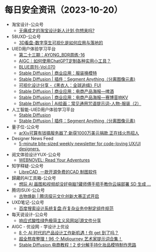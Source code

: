 # 每日安全资讯（2023-10-20）

- 淘宝设计-公众号
  - [无痛成才的淘宝设计新人计划,你想来吗?](https://weixin.sogou.com/link?url=dn9a_-gY295K0Rci_xozVXfdMkSQTLW6cwJThYulHEtVjXrGTiVgS4L0JFzOJ4qDVYe9YLlFq5I9pYJBJJtmq1qXa8Fplpd9pbrkR7BLhYn7Uu1jIMpzOriCVNp_8Oz1BpEJZFZv0mT8twV9oEzNjKXpHHQOKmPnkzlzcGfEVSkbU-esu5TVX4u4MlfO5w8yF1kbbwLPfAhEd5JOWMm2kYarHNytPZTgfftItmbIW7r-Lm6ikqka2CZKkcDGpX9tC_q5JJMD1OtFH6In5Ei3zg..&type=1&query=ali-taobaoued&token=A7FE3336612CFA45575150742ACF8B07588F627C65325837)
- 58UXD-公众号
  - [3D看盘-数字孪生可视化是如何应用与落地的](https://weixin.sogou.com/link?url=dn9a_-gY295K0Rci_xozVXfdMkSQTLW6cwJThYulHEtVjXrGTiVgS4L0JFzOJ4qDVYe9YLlFq5I9pYJBJJtmq1qXa8Fplpd9P5pndpWRGR9XJ71EnSaZSaDlu8Fj8GQ0qHmbw5xNRyCsqMY6pGe86jNG44Pb1F2m_7s_gC_mcYuLRYWrPaVfAIz0Lk6iDli48nUjCCN1QxfqGL9fD-2i5Ard7S2H0fri3o4HXEDG4IscS_ypvMNDaGCSCvWQUySvgBZGYlHaWWjYl_Q5RRZQjg..&type=1&query=i58UXD&token=A7FE3384EC80AE1D0E08052E7F95CDF60E134C2F65325837)
- UIED用户体验学习平台
  - [第二十三期：AYONG_BDR周练-16](https://www.uied.cn/25585.html)
  - [AIGC｜如何使用ChatGPT定制各种实用小工具？](https://www.uied.cn/37754.html)
  - [BLUE周刊-Vol.070](https://www.uied.cn/35274.html)
  - [Stable Diffusion | 商业应用：服装换模特](https://www.uied.cn/36944.html)
  - [Stable Diffusion | 插件：Segment Anything（分离图像元素)](https://www.uied.cn/36943.html)
  - [可视化设计分享 -《黑衣人：全球追缉》FUI](https://www.uied.cn/25590.html)
  - [Stable Diffusion | 商业应用：电商产品海报—啤酒](https://www.uied.cn/36947.html)
  - [Stable Diffusion | 商业应用：电商产品海报—赛博音响KV](https://www.uied.cn/36949.html)
  - [Stable Diffusion | Ai绘画：常见通用咒语提示词-人物-服装（2）](https://www.uied.cn/36950.html)
- 人工智能-UIED用户体验学习平台
  - [Stable Diffusion](https://www.uied.cn/36945.html)
  - [Stable Diffusion | 插件：Segment Anything（分离图像元素)](https://www.uied.cn/36943.html)
- 量子位-公众号
  - [arXiv可算有钱搞服务器了:新获1000万美元捐款,正在线火热招人](https://weixin.sogou.com/link?url=dn9a_-gY295K0Rci_xozVXfdMkSQTLW6cwJThYulHEtVjXrGTiVgS4L0JFzOJ4qD6mkaua1YQP89pYJBJJtmq1qXa8Fplpd9anQbMOgR2jFCPn-yNRZvMlSSwgrg-XNlRFrPrWkzkSV3fFU34HsaJYZmpDHnR3BwLqbvqI3dwn_7Il5nrI1nessnyzpp0MAB3xGpY4w88NxHhF6V-pvfpNhAGw-fVNBHUpkdz7HSWB8J-6A9TdjXHwcBhIAqdRGoStj5Hwd-OjpCy6umSSPEsg..&type=1&query=QbitAI&token=A7FE3E0EE86C74C5D6D0DEF5A57D46B7D7B3F0BE65325839)
- Designer News Feed
  - [5-minute bite-sized weekly newsletter for code-loving UX/UI designers.](https://www.designernews.co/stories/136333-5minute-bitesized-weekly-newsletter-for-codeloving-uxui-designers)
- 阅文体验设计YUX-公众号
  - [WEBNOVEL: Read Your Adventures](https://weixin.sogou.com/link?url=dn9a_-gY295K0Rci_xozVXfdMkSQTLW6cwJThYulHEtVjXrGTiVgS4L0JFzOJ4qD6mkaua1YQP89pYJBJJtmq1qXa8Fplpd9aj-NiIEoZ6ljiNLtzt43znTopd0dN2gATUJlQcXE9G_vn3qiB5r6HJ6jT3g7VHU9Y7HFkbkRlims7n5xlAM2jqbolRU_mWQxkVNkskmzSZ2alCtOrz_MdxqVpjMzdc6v4DMmOJF8HfVkAFCT4w8ZemTu6Q7baDlVrMNlAYTYZ87I3OTRHYU2og..&type=1&query=YUX_design&token=A7FE3FE69B2C1AA9B8BEB09ACB1740C1B9D4716565325839)
- 知学释疑-公众号
  - [LibreCAD 一款开源免费的CAD 制图软件](https://weixin.sogou.com/link?url=dn9a_-gY295K0Rci_xozVXfdMkSQTLW6cwJThYulHEtVjXrGTiVgS4L0JFzOJ4qD6mkaua1YQP89pYJBJJtmq1qXa8Fplpd9ydGsKmuglDBawXdeErIn5Ri_nTHdDrhY4uU0Jm3_4il4F-Wvc9XQEPufesCr8B3dKJe4NpqeFDP9kExKc3JqEEIbKhC_e7wHCipfMZmVVa9JNOno3OACZzCm2ynR4an8UakYYJKWxmBLJ19kjW0RpE9yGejLkQCBAfgAvwDqPFnuL0unUdKkuw..&type=1&query=metinlearn&token=A7FE4102AA3A823624222C00519227CB24267E8765325839)
- 歸藏的AI工具箱-公众号
  - [想玩 AI 画图和视频却没好电脑?藏师傅手把手教你云端部署 SD 生成 ...](https://weixin.sogou.com/link?url=dn9a_-gY295K0Rci_xozVXfdMkSQTLW6cwJThYulHEtVjXrGTiVgS4L0JFzOJ4qD6mkaua1YQP89pYJBJJtmq1qXa8Fplpd9U1D6ZmP8dZjcNyIV9q72ZmpbagsX3ac0zuvBldViN2mE2CVmOFAb4K6F5gZ8OpgddxIgJ0ATXzZlNE1RAQqtdWkI3gDHRtuaiBqWGKjcAGF2056I_pU0UlwGvvHr2Tdvocs8YfsI64z2ogxGU4MllU2N6jM9iJvXHggFvr9kIy3RtmyIGw2VAg..&type=1&query=op7418ux&token=A7FE415B9CF94EFBEBEAE3CF995A96ECEC1DE52365325839)
- 腾讯ISUX-公众号
  - [古物焕新 | 腾讯探元文化创新大赛正式开启](https://weixin.sogou.com/link?url=dn9a_-gY295K0Rci_xozVXfdMkSQTLW6cwJThYulHEtVjXrGTiVgS4L0JFzOJ4qD6mkaua1YQP89pYJBJJtmq1qXa8Fplpd93COTKQRbTKkZ0-l3I-B9IRAnVh08yR2HfXEIg2x2iYkkq2fcvSphKGE9zwpM3WglK47aho-zFyE3fHe8A3m4A1s-KnrEY3krcbJRf8iEf7lGy6GwCndiOsflkWQYE69g2pu32xE9BlLXgnx7VTnaENfjt0wtsPK_uTBV8ulgc6V6VKrzu_4XKA..&type=1&query=tencent_isux&token=A7FE40F8A7BB71C3D3D5DAF1A0628F13D35C1C8165325839)
- UXD笔记-公众号
  - [百度搜索设计系统复盘:在复杂业务中制定组件规范](https://weixin.sogou.com/link?url=dn9a_-gY295K0Rci_xozVXfdMkSQTLW6cwJThYulHEtVjXrGTiVgS4L0JFzOJ4qD6mkaua1YQP89pYJBJJtmq1qXa8Fplpd9zDKP8dKQ_Wp2GD99J1LgJAjA91WT9pZ44H_a9lxJCPX6edrL53QecLATFp_Az2-8CxPnqTnlOF-zujxgOWbnboWwRa-aZF7Dj4XnK6WHWFD9Sc5f_F8E5Luos1wpAhnmykR8UjH_8Uy0fF25erraUCXpzW3M47UHsc3doZWLjYcCYioxHkzTmA..&type=1&query=UX_zixuan&token=A7FE41FF61B40ABBA8AEA18BDA1B92F9A91132F265325839)
- 每天说设计-公众号
  - [响应式酸性绿色极简主义风网站|源文件分享](https://weixin.sogou.com/link?url=dn9a_-gY295K0Rci_xozVXfdMkSQTLW6cwJThYulHEtVjXrGTiVgS4L0JFzOJ4qD6mkaua1YQP89pYJBJJtmq1qXa8Fplpd9QV2Pk62_YCS43bJwyX3KC7b_KAmLZy4bv2QXr9V_ia-9eCgOPBky8mPSB94RRaEAkfyv0nSPS-bqN5Ds_hQEbUc4PHqT262oJbx5kJRKp8_AkAuYxJ6fdXZGPnPqpNKPoILrgqm6yIBcJMFFv4nOxJf2gg8X_f9K0I7BGqHZB4ACn9lOoZLP2Q..&type=1&query=beijingyongcan&token=A7FE41633A3EA01603020C2771B5DEC40475973E65325839)
- AIGC - 优设网 - 学设计上优设
  - [8 个 AI 时代的产品设计工作新机遇！你 get 到了吗？](https://www.uisdc.com/group/535827.html)
  - [超全熬夜整理！96 个 Midjourney 艺术家提示词合集！](https://www.uisdc.com/group/535634.html)
  - [Stable Diffusion 电商教程！2 步分解手持化妆品模特制作思路](https://www.uisdc.com/group/535624.html)
